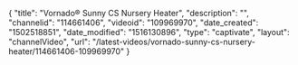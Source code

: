 {
    "title": "Vornado&reg; Sunny CS Nursery Heater",
    "description": "",
    "channelid": "114661406",
    "videoid": "109969970",
    "date_created": "1502518851",
    "date_modified": "1516130896",
    "type": "captivate",
    "layout": "channelVideo",
    "url": "\/latest-videos\/vornado-sunny-cs-nursery-heater\/114661406-109969970"
}